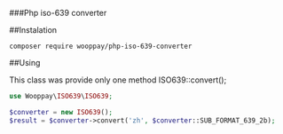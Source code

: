 ###Php iso-639 converter

##Instalation

```
composer require wooppay/php-iso-639-converter
```

##Using

This class was provide only one method ISO639::convert();

```php
use Wooppay\ISO639\ISO639;

$converter = new ISO639();
$result = $converter->convert('zh', $converter::SUB_FORMAT_639_2b);
```